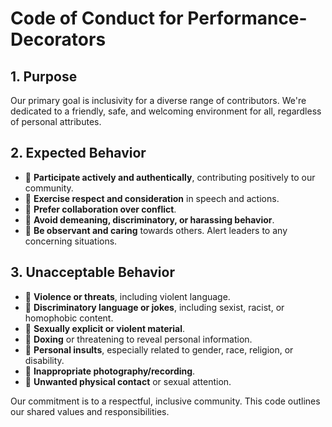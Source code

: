 # Code of Conduct for Performance-Decorators

## 1. Purpose
Our primary goal is inclusivity for a diverse range of contributors. We're dedicated to a friendly, safe, and welcoming environment for all, regardless of personal attributes.

## 2. Expected Behavior
- 🤝 **Participate actively and authentically**, contributing positively to our community.
- 💬 **Exercise respect and consideration** in speech and actions.
- 🤝 **Prefer collaboration over conflict**.
- 🚫 **Avoid demeaning, discriminatory, or harassing behavior**.
- 👀 **Be observant and caring** towards others. Alert leaders to any concerning situations.

## 3. Unacceptable Behavior
- 🚫 **Violence or threats**, including violent language.
- 🚫 **Discriminatory language or jokes**, including sexist, racist, or homophobic content.
- 🚫 **Sexually explicit or violent material**.
- 🚫 **Doxing** or threatening to reveal personal information.
- 🚫 **Personal insults**, especially related to gender, race, religion, or disability.
- 🚫 **Inappropriate photography/recording**.
- 🚫 **Unwanted physical contact** or sexual attention.

Our commitment is to a respectful, inclusive community. This code outlines our shared values and responsibilities.